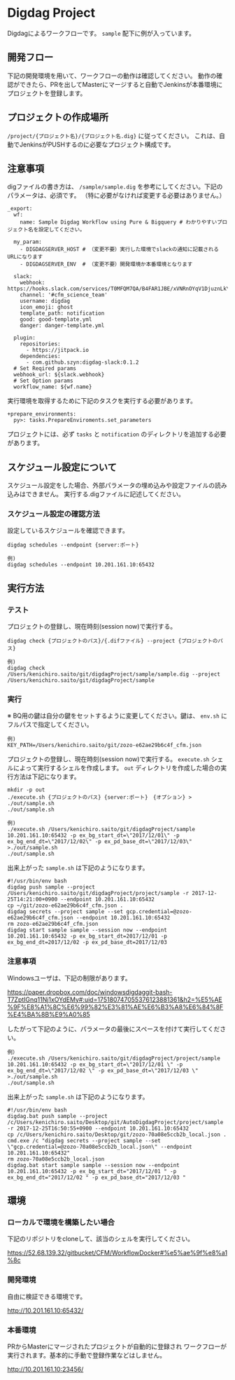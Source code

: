 # Digdag Project

Digdagによるワークフローです。 `sample` 配下に例が入っています。

## 開発フロー

下記の開発環境を用いて、ワークフローの動作は確認してください。
動作の確認ができたら、PRを出してMasterにマージすると自動でJenkinsが本番環境にプロジェクトを登録します。

## プロジェクトの作成場所

`/project/{プロジェクト名}/{プロジェクト名.dig}` に従ってください。
これは、自動でJenkinsがPUSHするのに必要なプロジェクト構成です。

## 注意事項

digファイルの書き方は、 `/sample/sample.dig` を参考にしてください。下記のパラメータは、必須です。
（特に必要がなければ変更する必要はありません。）

```aidl
_export:
  wf:
    name: Sample Digdag Workflow using Pure & Bigquery # わかりやすいプロジェクト名を設定してください。

  my_param:
    - DIGDAGSERVER_HOST # （変更不要）実行した環境でslackの通知に記載されるURLになります 
    - DIGDAGSERVER_ENV  # （変更不要）開発環境か本番環境となります

  slack:
    webhook: https://hooks.slack.com/services/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
    channel: '#cfm_science_team'
    username: digdag
    icon_emoji: ghost
    template_path: notification
    good: good-template.yml
    danger: danger-template.yml

  plugin:
    repositories:
      - https://jitpack.io
    dependencies:
      - com.github.szyn:digdag-slack:0.1.2
  # Set Reqired params
  webhook_url: ${slack.webhook}
  # Set Option params
  workflow_name: ${wf.name}
```

実行環境を取得するために下記のタスクを実行する必要があります。

```aidl
+prepare_environments:
  py>: tasks.PrepareEnviroments.set_parameters
```

プロジェクトには、必ず `tasks` と `notification` のディレクトリを追加する必要があります。

## スケジュール設定について

スケジュール設定をした場合、外部パラメータの埋め込みや設定ファイルの読み込みはできません。
実行する.digファイルに記述してください。

### スケジュール設定の確認方法

設定しているスケジュールを確認できます。

```aidl
digdag schedules --endpoint {server:ポート}

例)
digdag schedules --endpoint 10.201.161.10:65432
```


## 実行方法

### テスト

プロジェクトの登録し、現在時刻(session now)で実行する。

```aidl
digdag check {プロジェクトのパス}/{.difファイル} --project {プロジェクトのパス}

例)
digdag check /Users/kenichiro.saito/git/digdagProject/sample/sample.dig --project /Users/kenichiro.saito/git/digdagProject/sample
```

### 実行

※ BQ用の鍵は自分の鍵をセットするように変更してください。鍵は、 `env.sh` にフルパスで指定してください。
```aidl
例)
KEY_PATH=/Users/kenichiro.saito/git/zozo-e62ae29b6c4f_cfm.json
```

プロジェクトの登録し、現在時刻(session now)で実行する。 `execute.sh` シェルによって実行するシェルを作成します。
`out` ディレクトリを作成した場合の実行方法は下記になります。

```aidl
mkdir -p out
./execute.sh {プロジェクトのパス} {server:ポート}　{オプション} > ./out/sample.sh
./out/sample.sh

例)
./execute.sh /Users/kenichiro.saito/git/digdagProject/sample 10.201.161.10:65432 -p ex_bg_start_dt=\"2017/12/01\" -p ex_bg_end_dt=\"2017/12/02\" -p ex_pd_base_dt=\"2017/12/03\" >./out/sample.sh
./out/sample.sh 
```

出来上がった `sample.sh` は下記のようになります。

```aidl
#!/usr/bin/env bash
digdag push sample --project /Users/kenichiro.saito/git/digdagProject/project/sample -r 2017-12-25T14:21:00+0900 --endpoint 10.201.161.10:65432
cp ~/git/zozo-e62ae29b6c4f_cfm.json .
digdag secrets --project sample --set gcp.credential=@zozo-e62ae29b6c4f_cfm.json --endpoint 10.201.161.10:65432
rm zozo-e62ae29b6c4f_cfm.json
digdag start sample sample --session now --endpoint 10.201.161.10:65432 -p ex_bg_start_dt=2017/12/01 -p ex_bg_end_dt=2017/12/02 -p ex_pd_base_dt=2017/12/03
```

### 注意事項

Windowsユーザは、下記の制限があります。

https://paper.dropbox.com/doc/windowsdigdaggit-bash-T7ZptIGnq11Nj1xOYdEMy#:uid=175180747055376123881361&h2=%E5%AE%9F%E8%A1%8C%E6%99%82%E3%81%AE%E6%B3%A8%E6%84%8F%E4%BA%8B%E9%A0%85

したがって下記のように、パラメータの最後にスペースを付けて実行してください。

```aidl
例）
./execute.sh /Users/kenichiro.saito/git/digdagProject/project/sample 10.201.161.10:65432 -p ex_bg_start_dt=\"2017/12/01 \" -p ex_bg_end_dt=\"2017/12/02 \" -p ex_pd_base_dt=\"2017/12/03 \" >./out/sample.sh
./out/sample.sh 
```

出来上がった `sample.sh` は下記のようになります。
```aidl
#!/usr/bin/env bash
digdag.bat push sample --project /c/Users/kenichiro.saito/Desktop/git/AutoDigdagProject/project/sample -r 2017-12-25T16:50:55+0900 --endpoint 10.201.161.10:65432
cp /c/Users/kenichiro.saito/Desktop/git/zozo-70a08e5ccb2b_local.json .
cmd.exe /c "digdag secrets --project sample --set \"gcp.credential=@zozo-70a08e5ccb2b_local.json\" --endpoint 10.201.161.10:65432"
rm zozo-70a08e5ccb2b_local.json
digdag.bat start sample sample --session now --endpoint 10.201.161.10:65432 -p ex_bg_start_dt="2017/12/01 " -p ex_bg_end_dt="2017/12/02 " -p ex_pd_base_dt="2017/12/03 "
```

## 環境

### ローカルで環境を構築したい場合

下記のリポジトリをcloneして、該当のシェルを実行してください。

https://52.68.139.32/gitbucket/CFM/WorkflowDocker#%e5%ae%9f%e8%a1%8c

### 開発環境

自由に検証できる環境です。

http://10.201.161.10:65432/

### 本番環境

PRからMasterにマージされたプロジェクトが自動的に登録され
ワークフローが実行されます。基本的に手動で登録作業などはしません。

http://10.201.161.10:23456/
